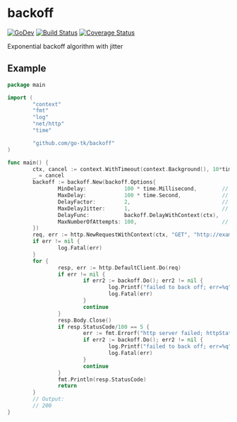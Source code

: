 # backoff

[![GoDev](https://pkg.go.dev/badge/golang.org/x/pkgsite.svg)](https://pkg.go.dev/github.com/go-tk/backoff)
[![Build Status](https://travis-ci.org/go-tk/backoff.svg?branch=master)](https://travis-ci.org/github/go-tk/backoff)
[![Coverage Status](https://codecov.io/gh/go-tk/backoff/branch/master/graph/badge.svg)](https://codecov.io/gh/go-tk/backoff)

Exponential backoff algorithm with jitter

## Example

```go
package main

import (
        "context"
        "fmt"
        "log"
        "net/http"
        "time"

        "github.com/go-tk/backoff"
)

func main() {
        ctx, cancel := context.WithTimeout(context.Background(), 10*time.Second)
        _ = cancel
        backoff := backoff.New(backoff.Options{
                MinDelay:            100 * time.Millisecond,        // default
                MaxDelay:            100 * time.Second,             // default
                DelayFactor:         2,                             // default
                MaxDelayJitter:      1,                             // default
                DelayFunc:           backoff.DelayWithContext(ctx),
                MaxNumberOfAttempts: 100,                           // default
        })
        req, err := http.NewRequestWithContext(ctx, "GET", "http://example.com/", nil)
        if err != nil {
                log.Fatal(err)
        }
        for {
                resp, err := http.DefaultClient.Do(req)
                if err != nil {
                        if err2 := backoff.Do(); err2 != nil {
                                log.Printf("failed to back off; err=%q", err2)
                                log.Fatal(err)
                        }
                        continue
                }
                resp.Body.Close()
                if resp.StatusCode/100 == 5 {
                        err := fmt.Errorf("http server failed; httpStatusCode=%v", resp.StatusCode)
                        if err2 := backoff.Do(); err2 != nil {
                                log.Printf("failed to back off; err=%q", err2)
                                log.Fatal(err)
                        }
                        continue
                }
                fmt.Println(resp.StatusCode)
                return
        }
        // Output:
        // 200
}
```

